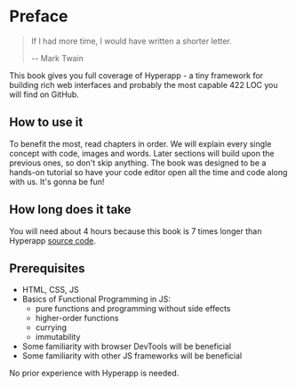 # Preface

> If I had more time, I would have written a shorter letter.
>
> -- Mark Twain

This book gives you full coverage of Hyperapp - a tiny framework for building rich web interfaces and 
probably the most capable 422 LOC you will find on GitHub.

## How to use it

To benefit the most, read chapters in order. We will explain every single concept with code, images and words. 
Later sections will build upon the previous ones, so don't skip anything.
The book was designed to be a hands-on tutorial so have your code editor
open all the time and code along with us. It's gonna be fun!

## How long does it take

You will need about 4 hours because this book is 7 times longer than Hyperapp [source code](https://github.com/jorgebucaran/hyperapp/blob/master/index.js).

## Prerequisites

* HTML, CSS, JS
* Basics of Functional Programming in JS:
    * pure functions and programming without side effects
    * higher-order functions
    * currying
    * immutability
* Some familiarity with browser DevTools will be beneficial   
* Some familiarity with other JS frameworks will be beneficial    

No prior experience with Hyperapp is needed.
